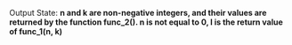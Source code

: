 Output State: **n and k are non-negative integers, and their values are returned by the function func_2(). n is not equal to 0, l is the return value of func_1(n, k)**